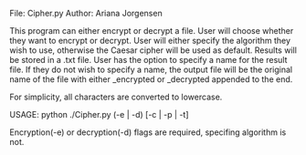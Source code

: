 File: Cipher.py
Author: Ariana Jorgensen

This program can either encrypt or decrypt a file. User will choose whether they want to encrypt or 
decrypt. User will either specify the algorithm they wish to use, otherwise the Caesar cipher will be used as 
default. Results will be stored in a .txt file. User has the option to specify a name for the result file. 
If they do not wish to specify a name, the output file will be the original name of the file with either _encrypted
or _decrypted appended to the end. 

For simplicity, all characters are converted to lowercase.

USAGE: python ./Cipher.py (-e | -d) [-c | -p | -t] <file name> 


Encryption(-e) or decryption(-d) flags are required, specifing algorithm is not. 

